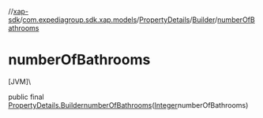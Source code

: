 //[xap-sdk](../../../../index.md)/[com.expediagroup.sdk.xap.models](../../index.md)/[PropertyDetails](../index.md)/[Builder](index.md)/[numberOfBathrooms](number-of-bathrooms.md)

# numberOfBathrooms

[JVM]\

public final [PropertyDetails.Builder](index.md)[numberOfBathrooms](number-of-bathrooms.md)([Integer](https://docs.oracle.com/javase/8/docs/api/java/lang/Integer.html)numberOfBathrooms)
